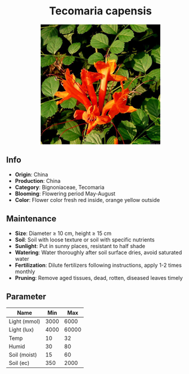 <h1 align='center'>Tecomaria capensis</h1>
<p align="center">
    <img 
        align='center'
        width='320'
        src="../images/tecomaria capensis.png" 
        alt='Tecomaria capensis' />
</p>

## Info

 - **Origin**: China
 - **Production**: China
 - **Category**: Bignoniaceae, Tecomaria
 - **Blooming**: Flowering period May-August
 - **Color**: Flower color fresh red inside, orange yellow outside

## Maintenance

 - **Size**: Diameter ≥ 10 cm, height ≥ 15 cm
 - **Soil**: Soil with loose texture or soil with specific nutrients
 - **Sunlight**: Put in sunny places, resistant to half shade
 - **Watering**: Water thoroughly after soil surface dries, avoid saturated water
 - **Fertilization**: Dilute fertilizers following instructions, apply 1-2 times monthly
 - **Pruning**: Remove aged tissues, dead, rotten, diseased leaves timely

## Parameter

| Name         | Min  | Max   |
|--------------|------|-------|
| Light (mmol) | 3000 | 6000  |
| Light (lux)  | 4000 | 60000 |
| Temp         | 10    | 32    |
| Humid        | 30   | 80    |
| Soil (moist) | 15   | 60    |
| Soil (ec)    | 350  | 2000  |